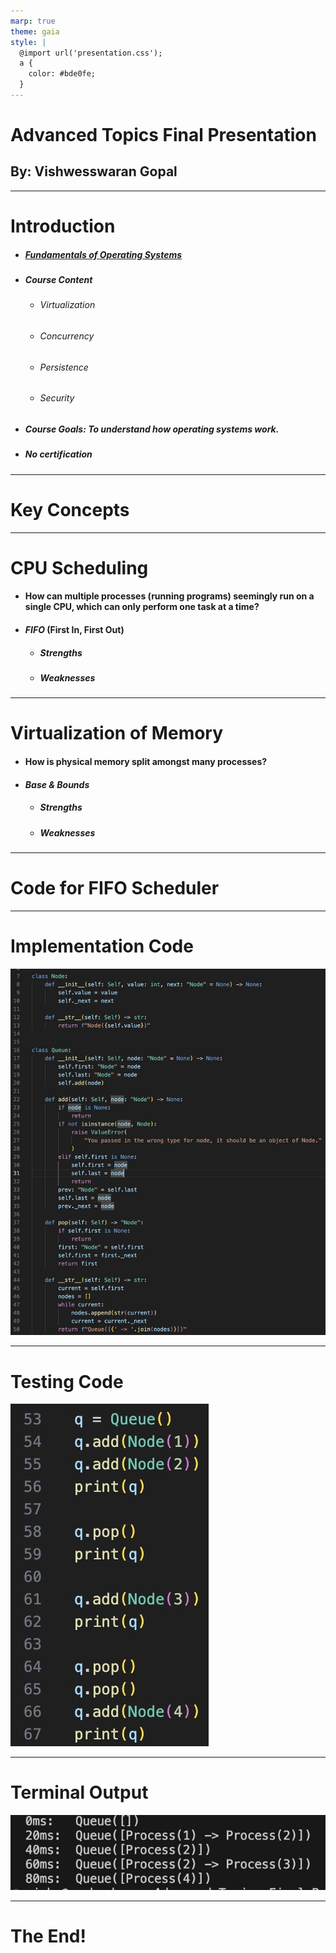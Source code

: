 ```yaml
---
marp: true
theme: gaia
style: |
  @import url('presentation.css');
  a {
    color: #bde0fe;
  }
---
```


<!--
_class: centered
backgroundImage: "linear-gradient(to right, #669bbc, #003049)"
color: #fdf0d5
-->

# Advanced Topics Final Presentation

## By: Vishwesswaran Gopal

---

<!--
backgroundImage: "linear-gradient(to right, #003049, #669bbc)"
-->

# Introduction

- ##### [Fundamentals of Operating Systems](https://pages.cs.wisc.edu/~remzi/OSTEP/)
- ##### Course Content
  - ###### Virtualization
  - ###### Concurrency
  - ###### Persistence
  - ###### Security
- ##### Course Goals: To understand how operating systems work.
- ##### **_No_** certification

---

<!--
_class: centered
backgroundImage: "linear-gradient(to right, #669bbc, #003049)"
-->

# Key Concepts

---

<!--
backgroundImage: "linear-gradient(to right, #003049, #669bbc)"
-->

# CPU Scheduling

- #### How can multiple processes (running programs) seemingly run on a single CPU, which can only perform one task at a time?
- #### _FIFO_ (First In, First Out)
  - ##### Strengths
  - ##### Weaknesses

---

<!--
class: centered
backgroundImage: "linear-gradient(to right, #669bbc, #003049)"
-->

# Virtualization of Memory

- #### How is physical memory split amongst many processes?
- #### _Base & Bounds_
  - ##### Strengths
  - ##### Weaknesses

---

<!--
backgroundImage: "linear-gradient(to right, #003049, #669bbc)"
-->

# Code for FIFO Scheduler

---

<!--
backgroundImage: "linear-gradient(to right, #669bbc, #003049)"
-->

# Implementation Code

![bg left w:450 h:515](implementation_code.jpg)

---

<!--
backgroundImage: "linear-gradient(to right, #003049, #669bbc)"
-->

# Testing Code

![bg right w:300 h:400](testing_code.jpg)

---

<!--
backgroundImage: "linear-gradient(to right, #669bbc, #003049)"
-->

# Terminal Output

![bg left w:575 h:225](terminal_output.jpg)

---

<!--
_class: centered end
backgroundImage: "linear-gradient(to right, #003049, #669bbc)"
-->

# The End!
